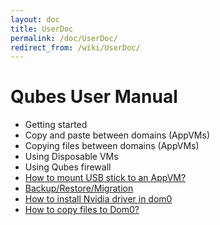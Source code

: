 ```yaml
---
layout: doc
title: UserDoc
permalink: /doc/UserDoc/
redirect_from: /wiki/UserDoc/
---
```


Qubes User Manual
=================

-   Getting started
-   Copy and paste between domains (AppVMs)
-   Copying files between domains (AppVMs)
-   Using Disposable VMs
-   Using Qubes firewall
-   [How to mount USB stick to an AppVM?](/doc/StickMounting)
-   [Backup/Restore/Migration](/doc/BackupRestore)
-   [How to install Nvidia driver in dom0](/doc/InstallNvidiaDriver)
-   [How to copy files to Dom0?](/doc/CopyToDomZero)

